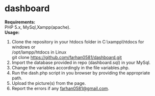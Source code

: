 # dashboard
<b>Requirements:</b><br>
PHP 5.x, MySql,Xampp(apache).
<br>
<b>Usage:</b><br>
1. Clone the repository in your htdocs folder in C:\xampp\htdocs for windows or<br>
   /opt/lampp/htdocs in Linux <br>
   git clone https://github.com/farhan0581/dashboard.git<br>
2. Import the database provided in repo (dashboard.sql) in your MySql.<br>
3. Change the variables accordingly in the file variables.php.<br>
4. Run the dash.php script in you browser by providing the appropriate path.<br>
5. Upload the picture(s) from the page.<br>
6. Report the errors if any farhan0581@gmail.com.
